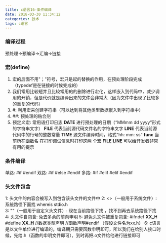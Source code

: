 ```yaml
---
title: c语言16-条件编译
date: 2018-03-30 11:34:12
categories: 技术
tags: c语言
---
```



### 编译过程
预处理->预编译->汇编->链接

### 宏(define)
1. 宏的后面不用"；"符号，宏只是起的替换的作用，在预处理阶段完成（typedef是在链接的时候完成的）
2. 我们常用比较短并且比较常用的的删除进行宏化，这样嵌入到代码中，减少调用的开销，但是代价就是编译出来的文件会非常大（因为文件中出现了比较多的重复的代码）
3. \#: 利用宏来创建字符串（可以达到将其他类型数据嵌入到字符串中）
4. \##: 预处理的粘合剂
5. 预定义宏: 常用语打印日志
__DATE__ 进行预处理的日期（“MMmm dd yyyy”形式的字符串文字）
__FILE__ 代表当前源代码文件名的字符串文字
__LINE__ 代表当前源代码中的行号的整数常量
__TIME__ 源文件编译时间，格式“hh: mm: ss”
__func__ 当前所在函数名
在打印调试信息时打印这两
个宏 __FILE__ __LINE__ 可以给开发者非常有用的提示 

### 条件编译
单路: #if #endif 
双路: #if #else #endif
多路: #if #elif #elif #endif

### 头文件包含
1: 头文件的内容会被写入到包含该头文件的文件中
2: <>（一般用于系统文件）: 系统路径下面找  whereis stdio.h    
3: ""（一般用于自定义头文件）: 现在当前路径下找 ，找不到再去系统路径下找
4: 头文件自包含: 免去多余的前向申明
5: 避免头文件被重复包含: #ifndef __XX_H__ #define __XX_H__ //数据类型声明 //函数声明#endif （假设文件名为xx.h）
6: c语言是以文件单位进行编译的，编译期只需要函数申明即可，所以我们在给别人接口时候，先给.h（函数的申明文件即可），到时再把.o文件给他进行链接即可